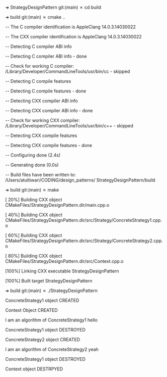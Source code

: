 ➜  StrategyDesignPattern git:(main) ✗ cd build

➜  build git:(main) ✗ cmake ..

-- The C compiler identification is AppleClang 14.0.3.14030022

-- The CXX compiler identification is AppleClang 14.0.3.14030022

-- Detecting C compiler ABI info

-- Detecting C compiler ABI info - done

-- Check for working C compiler: /Library/Developer/CommandLineTools/usr/bin/cc - skipped

-- Detecting C compile features

-- Detecting C compile features - done

-- Detecting CXX compiler ABI info

-- Detecting CXX compiler ABI info - done

-- Check for working CXX compiler: /Library/Developer/CommandLineTools/usr/bin/c++ - skipped

-- Detecting CXX compile features

-- Detecting CXX compile features - done

-- Configuring done (2.4s)

-- Generating done (0.0s)

-- Build files have been written to: /Users/atultiwari/CODING/design_patterns/
StrategyDesignPattern/build

➜  build git:(main) ✗ make

[ 20%] Building CXX object CMakeFiles/StrategyDesignPattern.dir/main.cpp.o

[ 40%] Building CXX object CMakeFiles/StrategyDesignPattern.dir/src/Strategy/ConcreteStrategy1.cpp.
o

[ 60%] Building CXX object CMakeFiles/StrategyDesignPattern.dir/src/Strategy/ConcreteStrategy2.cpp.
o

[ 80%] Building CXX object CMakeFiles/StrategyDesignPattern.dir/src/Context.cpp.o

[100%] Linking CXX executable StrategyDesignPattern

[100%] Built target StrategyDesignPattern

➜  build git:(main) ✗ ./StrategyDesignPattern

ConcreteStrategy1 object CREATED

Context Object CREATED

I am an algorithm of ConcreteStrategy1 hello

ConcreteStrategy1 object DESTROYED

ConcreteStrategy2 object CREATED

I am an algorithm of ConcreteStrategy2 yeah

ConcreteStrategy1 object DESTROYED

Context object DESTRPYED